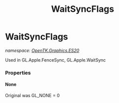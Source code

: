 ﻿---
title: WaitSyncFlags
---

# WaitSyncFlags
_namespace: [OpenTK.Graphics.ES20](N-OpenTK.Graphics.ES20.html)_

Used in GL.Apple.FenceSync, GL.Apple.WaitSync



### Properties

#### None
Original was GL_NONE = 0

